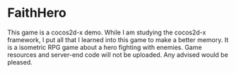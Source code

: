 FaithHero
=========

This game is a cocos2d-x demo. While I am studying the cocos2d-x framework, I put all that I learned into this game to make a better memory. It is a isometric RPG game about a hero fighting with enemies. Game resources and server-end code will not be uploaded. Any advised would be pleased.

